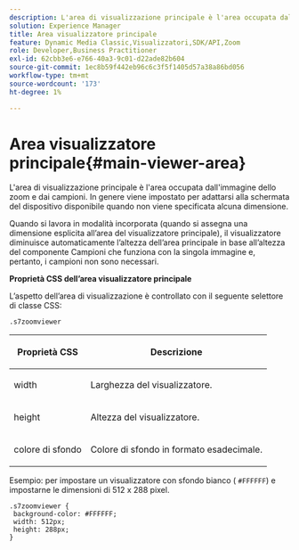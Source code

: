 ```yaml
---
description: L'area di visualizzazione principale è l'area occupata dall'immagine dello zoom e dai campioni. In genere viene impostato per adattarsi alla schermata del dispositivo disponibile quando non viene specificata alcuna dimensione.
solution: Experience Manager
title: Area visualizzatore principale
feature: Dynamic Media Classic,Visualizzatori,SDK/API,Zoom
role: Developer,Business Practitioner
exl-id: 62cbb3e6-e766-40a3-9c01-d22ade82b604
source-git-commit: 1ec8b59f442eb96c6c3f5f1405d57a38a86bd056
workflow-type: tm+mt
source-wordcount: '173'
ht-degree: 1%

---
```


# Area visualizzatore principale{#main-viewer-area}

L&#39;area di visualizzazione principale è l&#39;area occupata dall&#39;immagine dello zoom e dai campioni. In genere viene impostato per adattarsi alla schermata del dispositivo disponibile quando non viene specificata alcuna dimensione.

<!--<a id="section_061E550C1C1D4DB2BD663A898895B38C"></a>-->

Quando si lavora in modalità incorporata (quando si assegna una dimensione esplicita all’area del visualizzatore principale), il visualizzatore diminuisce automaticamente l’altezza dell’area principale in base all’altezza del componente Campioni che funziona con la singola immagine e, pertanto, i campioni non sono necessari.

**Proprietà CSS dell’area visualizzatore principale**

L’aspetto dell’area di visualizzazione è controllato con il seguente selettore di classe CSS:

```
.s7zoomviewer
```

<table id="table_94EE3F5BBE4547C0B4943471CEE7EDE4"> 
 <thead> 
  <tr> 
   <th colname="col1" class="entry"> <p> Proprietà CSS </p> </th> 
   <th colname="col2" class="entry"> <p>Descrizione </p> </th> 
  </tr> 
 </thead>
 <tbody> 
  <tr> 
   <td colname="col1"> <p> <span class="codeph"> width </span> </p> </td> 
   <td colname="col2"> <p>Larghezza del visualizzatore. </p> </td> 
  </tr> 
  <tr> 
   <td colname="col1"> <p> <span class="codeph"> height </span> </p> </td> 
   <td colname="col2"> <p>Altezza del visualizzatore. </p> </td> 
  </tr> 
  <tr> 
   <td colname="col1"> <p> <span class="codeph"> colore di sfondo  </span> </p> </td> 
   <td colname="col2"> <p> Colore di sfondo in formato esadecimale. </p> </td> 
  </tr> 
 </tbody> 
</table>

Esempio: per impostare un visualizzatore con sfondo bianco ( `#FFFFFF`) e impostarne le dimensioni di 512 x 288 pixel.

```
.s7zoomviewer { 
 background-color: #FFFFFF; 
 width: 512px; 
 height: 288px;  
}
```
